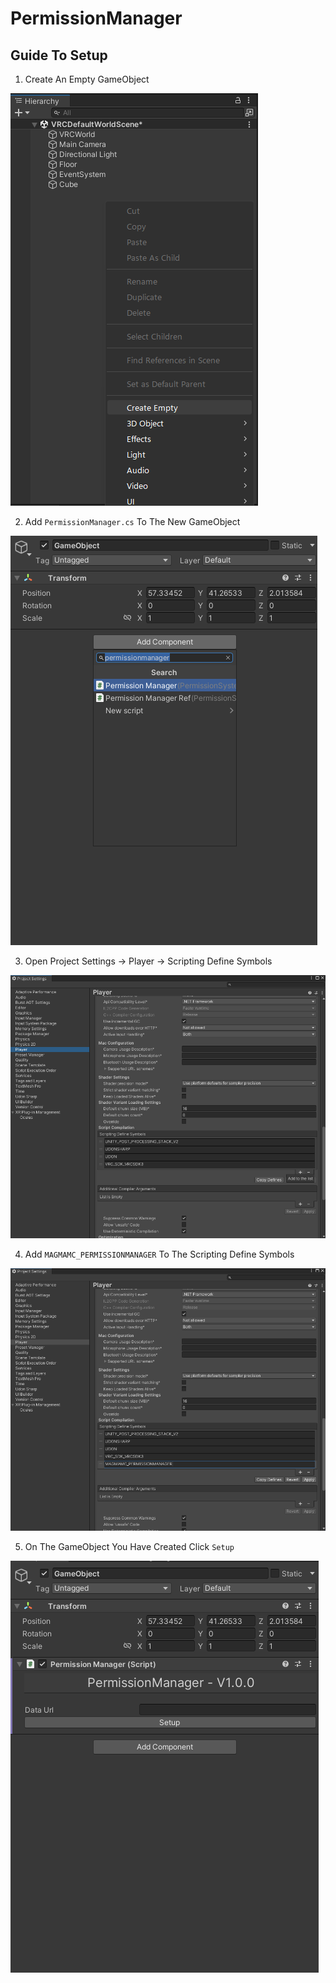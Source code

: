 # PermissionManager

## Guide To Setup

1. Create An Empty GameObject

![1](~Guide/1.png)

2. Add `PermissionManager.cs` To The New GameObject

![2](~Guide/2.png)

3. Open Project Settings -> Player -> Scripting Define Symbols

![3](~Guide/3.png)

4. Add `MAGMAMC_PERMISSIONMANAGER` To The Scripting Define Symbols

![4](~Guide/4.png)

5. On The GameObject You Have Created Click `Setup`

![5](~Guide/5.png)
